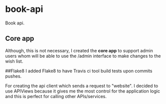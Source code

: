 # book-api
Book api.


## Core app
Although, this is not necessary, I created the **core app** to support admin users whom will be able to use the /admin interface 
to make changes to the wish list.

##Flake8
I added Flake8 to have Travis ci tool build tests upon commits pushes.

For creating the api client which sends a request to "website". I decided to use APIViews because it gives me the most 
control for the application logic and this is perfect for calling other APIs/services. 
